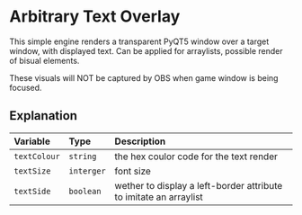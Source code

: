 # Arbitrary Text Overlay

This simple engine renders a transparent PyQT5 window over a target window, with displayed text. Can be applied for arraylists, possible render of bisual elements. 

These visuals will NOT be captured by OBS when game window is being focused.

## Explanation

| Variable | Type     | Description                |
| :-------- | :------- | :------------------------- |
| `textColour` | `string` | the hex coulor code for the text render |
| `textSize` | `interger` | font size |
| `textSide` | `boolean` | wether to display a left-border attribute to imitate an arraylist |
